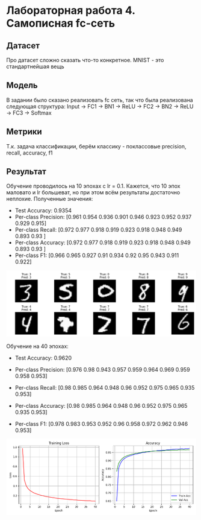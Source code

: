 # Лабораторная работа 4. Самописная fc-сеть
## Датасет
Про датасет сложно сказать что-то конкретное. MNIST - это стандартнейшая вещь

## Модель
В задании было сказано реализовать fc сеть, так что была реализована следующая структура:
Input   ->  FC1 ->  BN1 ->  ReLU    ->  FC2 ->  BN2 ->  ReLU    ->  FC3 ->  Softmax	

## Метрики
Т.к. задача классификации, берём классику - поклассовые precision, recall, accuracy, f1

## Результат
Обучение проводилось на 10 эпохах с lr = 0.1. Кажется, что 10 эпох маловато и lr большеват, но при этом всём результаты достаточно неплохие.
Полученные значения:

- Test Accuracy: 0.9354
- Per-class Precision: [0.961 0.954 0.936 0.901 0.946 0.923 0.952 0.937 0.929 0.915]
- Per-class Recall: [0.972 0.977 0.918 0.919 0.923 0.918 0.948 0.949 0.893 0.93 ]
- Per-class Accuracy: [0.972 0.977 0.918 0.919 0.923 0.918 0.948 0.949 0.893 0.93 ]
- Per-class F1: [0.966 0.965 0.927 0.91  0.934 0.92  0.95  0.943 0.911 0.922]

![Иллюстрация 1](https://github.com/KamenevIvan/AIcourse/blob/main/Lab4/forReadme/e1.png)

Обучение на 40 эпохах:

- Test Accuracy: 0.9620

- Per-class Precision: [0.976 0.98  0.943 0.957 0.959 0.964 0.969 0.959 0.958 0.953]
- Per-class Recall: [0.98  0.985 0.964 0.948 0.96  0.952 0.975 0.965 0.935 0.953]
- Per-class Accuracy: [0.98  0.985 0.964 0.948 0.96  0.952 0.975 0.965 0.935 0.953]
- Per-class F1: [0.978 0.983 0.953 0.952 0.96  0.958 0.972 0.962 0.946 0.953]

![Иллюстрация 1](https://github.com/KamenevIvan/AIcourse/blob/main/Lab4/forReadme/e2.png)